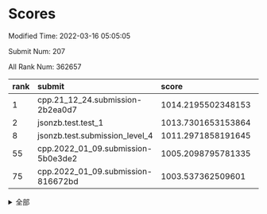 # Scores

Modified Time: 2022-03-16 05:05:05

Submit Num: 207

All Rank Num: 362657

| rank |               submit               |       score        |       sigma        | pk_num |
| :--- | :--------------------------------- | :----------------- | :----------------- | :----- |
| 1    | cpp.21_12_24.submission-2b2ea0d7   | 1014.2195502348153 | 0.8508204499500395 | 7010   |
| 2    | jsonzb.test.test_1                 | 1013.7301653153864 | 0.79919442403822   | 7008   |
| 8    | jsonzb.test.submission_level_4     | 1011.2971858191645 | 0.7857560130780505 | 7012   |
| 55   | cpp.2022_01_09.submission-5b0e3de2 | 1005.2098795781335 | 0.7134889572040867 | 7006   |
| 75   | cpp.2022_01_09.submission-816672bd | 1003.537362509601  | 0.7208127670431864 | 7003   |


<details>
<summary>全部</summary>

| rank |                 submit                 |       score        |       sigma        | pk_num |
| :--- | :------------------------------------- | :----------------- | :----------------- | :----- |
| 1    | cpp.21_12_24.submission-2b2ea0d7       | 1014.2195502348153 | 0.8508204499500395 | 7010   |
| 2    | jsonzb.test.test_1                     | 1013.7301653153864 | 0.79919442403822   | 7008   |
| 3    | gobigger.level_3.submission_level_3_7  | 1011.7360726529242 | 0.7866967534117557 | 7007   |
| 4    | gobigger.level_3.submission_level_3_18 | 1011.6987583367439 | 0.784778292070337  | 7006   |
| 5    | gobigger.level_3.submission_level_3_12 | 1011.4282810435427 | 0.7702636908187582 | 7013   |
| 6    | gobigger.level_3.submission_level_3_42 | 1011.4175463866674 | 0.7663357885977908 | 7006   |
| 7    | gobigger.level_3.submission_level_3_31 | 1011.3452718367371 | 0.7726972343963417 | 7008   |
| 8    | jsonzb.test.submission_level_4         | 1011.2971858191645 | 0.7857560130780505 | 7012   |
| 9    | gobigger.level_3.submission_level_3_16 | 1011.2813460254433 | 0.7716476656998073 | 7006   |
| 10   | gobigger.level_3.submission_level_3_38 | 1011.0857784752354 | 0.7558570243693503 | 7004   |
| 11   | gobigger.level_3.submission_level_3_19 | 1010.9161701549882 | 0.7748567944464507 | 7010   |
| 12   | gobigger.level_3.submission_level_3_6  | 1010.842156835541  | 0.7616306372496816 | 7010   |
| 13   | gobigger.level_3.submission_level_3_23 | 1010.8073674017296 | 0.7693256313332024 | 7009   |
| 14   | gobigger.level_3.submission_level_3_20 | 1010.7646380413127 | 0.7569502417362127 | 7007   |
| 15   | gobigger.level_3.submission_level_3_5  | 1010.7585139812248 | 0.7699222589629645 | 7006   |
| 16   | gobigger.level_3.submission_level_3_47 | 1010.683657037456  | 0.7622240822948075 | 7002   |
| 17   | gobigger.level_3.submission_level_3_25 | 1010.6633717481193 | 0.7609700008876673 | 7011   |
| 18   | gobigger.level_3.submission_level_3_33 | 1010.5358497446258 | 0.7796947050074353 | 7010   |
| 19   | gobigger.level_3.submission_level_3_36 | 1010.4055557661354 | 0.7762627709023137 | 7013   |
| 20   | gobigger.level_3.submission_level_3_34 | 1010.4026445151011 | 0.7516966380356167 | 7005   |
| 21   | gobigger.level_3.submission_level_3_9  | 1010.3805175129379 | 0.7714217666711426 | 7010   |
| 22   | gobigger.level_3.submission_level_3_45 | 1010.3622405551621 | 0.7572056571490132 | 7012   |
| 23   | gobigger.level_3.submission_level_3_27 | 1010.3118165790451 | 0.7659021170375685 | 7008   |
| 24   | gobigger.level_3.submission_level_3_10 | 1010.311217292238  | 0.7522019003496104 | 7009   |
| 25   | gobigger.level_3.submission_level_3_37 | 1010.2293127757442 | 0.7523461055047004 | 7010   |
| 26   | gobigger.level_3.submission_level_3_3  | 1010.1123386124035 | 0.7707836273797425 | 7008   |
| 27   | gobigger.level_3.submission_level_3_39 | 1010.0592148983327 | 0.7578310034166744 | 7012   |
| 28   | gobigger.level_3.submission_level_3_22 | 1010.0290046958717 | 0.7674665776537739 | 7007   |
| 29   | gobigger.level_3.submission_level_3_26 | 1009.9690349644934 | 0.7626825642257617 | 7012   |
| 30   | gobigger.level_3.submission_level_3_28 | 1009.9591061480544 | 0.7602167799060515 | 7006   |
| 31   | gobigger.level_3.submission_level_3_15 | 1009.9522454683012 | 0.7512596120060712 | 7002   |
| 32   | gobigger.level_3.submission_level_3_1  | 1009.9517362634487 | 0.7486220933038215 | 7010   |
| 33   | gobigger.level_3.submission_level_3_35 | 1009.9320217749378 | 0.7767568497418741 | 7008   |
| 34   | gobigger.level_3.submission_level_3_30 | 1009.9093253250495 | 0.7585227167396588 | 7009   |
| 35   | gobigger.level_3.submission_level_3_48 | 1009.8994940436305 | 0.755807437054258  | 7005   |
| 36   | gobigger.level_3.submission_level_3_4  | 1009.797660171518  | 0.7453558496967075 | 7009   |
| 37   | gobigger.level_3.submission_level_3_44 | 1009.7627318104379 | 0.744960779729424  | 7012   |
| 38   | gobigger.level_3.submission_level_3_40 | 1009.6522740484254 | 0.7442748648468502 | 7007   |
| 39   | gobigger.level_3.submission_level_3_43 | 1009.5974625105357 | 0.7582024986759005 | 7007   |
| 40   | gobigger.level_3.submission_level_3_2  | 1009.5962031855676 | 0.742301684555315  | 7012   |
| 41   | gobigger.level_3.submission_level_3_32 | 1009.595532621502  | 0.7373497895024483 | 7009   |
| 42   | gobigger.level_3.submission_level_3_21 | 1009.5360377244056 | 0.7251637076494813 | 7007   |
| 43   | gobigger.level_3.submission_level_3_17 | 1009.4540801258515 | 0.7638364431443679 | 7004   |
| 44   | gobigger.level_3.submission_level_3_46 | 1009.4226691275038 | 0.7409186834498946 | 7010   |
| 45   | gobigger.level_3.submission_level_3_8  | 1009.4102283902505 | 0.7601533000159806 | 7007   |
| 46   | gobigger.level_3.submission_level_3_29 | 1009.3905323668461 | 0.7782757141972536 | 7009   |
| 47   | gobigger.level_3.submission_level_3_14 | 1009.3026498956795 | 0.757744371681503  | 7009   |
| 48   | gobigger.level_3.submission_level_3_41 | 1009.2606616245055 | 0.7549464385589286 | 7010   |
| 49   | gobigger.level_3.submission_level_3_13 | 1009.19112705492   | 0.7446234665060598 | 7010   |
| 50   | gobigger.level_3.submission_level_3_11 | 1009.1513668884222 | 0.7351967133124115 | 7009   |
| 51   | gobigger.level_3.submission_level_3_0  | 1008.9453258925497 | 0.7416923375170225 | 7007   |
| 52   | gobigger.level_3.submission_level_3_24 | 1008.9409423035474 | 0.7351949275665209 | 7004   |
| 53   | gobigger.level_3.submission_level_3_49 | 1008.2229830274689 | 0.739080460450437  | 7006   |
| 54   | gobigger.level_1.submission_level_1_43 | 1005.2774096628518 | 0.7264643830640288 | 7008   |
| 55   | cpp.2022_01_09.submission-5b0e3de2     | 1005.2098795781335 | 0.7134889572040867 | 7006   |
| 56   | gobigger.level_1.submission_level_1_29 | 1005.1103236636675 | 0.720266071338971  | 7007   |
| 57   | gobigger.level_1.submission_level_1_12 | 1005.0984267761904 | 0.7227833514469133 | 7007   |
| 58   | gobigger.level_1.submission_level_1_16 | 1004.7424161048647 | 0.7157919301253718 | 7013   |
| 59   | gobigger.level_1.submission_level_1_26 | 1004.6890432287489 | 0.7200258366701238 | 7008   |
| 60   | gobigger.level_1.submission_level_1_23 | 1004.5305105177474 | 0.7210169179746335 | 7012   |
| 61   | gobigger.level_1.submission_level_1_44 | 1004.4562574326187 | 0.7226708468979354 | 7008   |
| 62   | gobigger.level_1.submission_level_1_48 | 1004.4002009630528 | 0.7144257198520004 | 7014   |
| 63   | gobigger.level_1.submission_level_1_41 | 1004.2865770204443 | 0.7187711044213053 | 7007   |
| 64   | gobigger.level_1.submission_level_1_38 | 1004.1219953764272 | 0.7167396839905463 | 7006   |
| 65   | gobigger.level_1.submission_level_1_42 | 1003.9355577946118 | 0.7303511852790454 | 7001   |
| 66   | gobigger.level_1.submission_level_1_18 | 1003.9184821211567 | 0.7143604414044237 | 7003   |
| 67   | gobigger.level_1.submission_level_1_40 | 1003.7587289271693 | 0.721248487322955  | 7007   |
| 68   | gobigger.level_1.submission_level_1_13 | 1003.752040345706  | 0.7246682404312034 | 7008   |
| 69   | gobigger.level_1.submission_level_1_32 | 1003.738560967955  | 0.7318307871194677 | 7008   |
| 70   | gobigger.level_1.submission_level_1_39 | 1003.7076931714494 | 0.7253351939519052 | 7004   |
| 71   | gobigger.level_1.submission_level_1_19 | 1003.702914764517  | 0.7270462001473794 | 7007   |
| 72   | gobigger.level_1.submission_level_1_25 | 1003.6140737658701 | 0.7319626110674202 | 7012   |
| 73   | gobigger.level_1.submission_level_1_11 | 1003.5948992488201 | 0.7091998298242856 | 7007   |
| 74   | gobigger.level_1.submission_level_1_14 | 1003.5433928283239 | 0.722521528201145  | 7010   |
| 75   | cpp.2022_01_09.submission-816672bd     | 1003.537362509601  | 0.7208127670431864 | 7003   |
| 76   | gobigger.level_1.submission_level_1_34 | 1003.5139291114584 | 0.712618492989005  | 7003   |
| 77   | gobigger.level_1.submission_level_1_9  | 1003.3814572211903 | 0.7120565007475427 | 7008   |
| 78   | gobigger.level_1.submission_level_1_15 | 1003.2910645008079 | 0.7202922899036327 | 7007   |
| 79   | gobigger.level_1.submission_level_1_6  | 1003.2689684661129 | 0.7199631008231603 | 7011   |
| 80   | gobigger.level_1.submission_level_1_17 | 1003.2204998359267 | 0.7191741014005069 | 7008   |
| 81   | gobigger.level_1.submission_level_1_22 | 1003.2175635715795 | 0.7106695959771127 | 7010   |
| 82   | gobigger.level_1.submission_level_1_8  | 1003.1338035207185 | 0.7190401012343889 | 7008   |
| 83   | gobigger.level_1.submission_level_1_36 | 1003.1060092357761 | 0.7114543132065566 | 7011   |
| 84   | gobigger.level_1.submission_level_1_1  | 1003.002298283292  | 0.7138672263615151 | 7007   |
| 85   | gobigger.level_1.submission_level_1_4  | 1002.9986578155763 | 0.7116091884702551 | 7007   |
| 86   | gobigger.level_1.submission_level_1_2  | 1002.980305754131  | 0.7207637964583711 | 7007   |
| 87   | gobigger.level_1.submission_level_1_46 | 1002.9688127758092 | 0.7213574910369488 | 7005   |
| 88   | gobigger.level_1.submission_level_1_35 | 1002.9644719540221 | 0.7100172318079262 | 7010   |
| 89   | gobigger.level_1.submission_level_1_10 | 1002.8951002021023 | 0.7103427538042822 | 7006   |
| 90   | gobigger.level_1.submission_level_1_20 | 1002.8610096147399 | 0.7173502760349157 | 7007   |
| 91   | gobigger.level_1.submission_level_1_28 | 1002.8251700049296 | 0.716896313580364  | 7006   |
| 92   | gobigger.level_1.submission_level_1_7  | 1002.8238864699257 | 0.7267525228891853 | 7003   |
| 93   | gobigger.level_1.submission_level_1_49 | 1002.7580845784212 | 0.7127172208861021 | 7008   |
| 94   | gobigger.level_1.submission_level_1_45 | 1002.7529701247323 | 0.7045188428318883 | 7004   |
| 95   | gobigger.level_1.submission_level_1_3  | 1002.6570135722949 | 0.7259663058780226 | 7005   |
| 96   | gobigger.level_1.submission_level_1_31 | 1002.5980187670933 | 0.7203628567878223 | 7002   |
| 97   | gobigger.level_1.submission_level_1_5  | 1002.5146368586097 | 0.7317929989009744 | 7010   |
| 98   | gobigger.level_1.submission_level_1_37 | 1002.4123880149461 | 0.7179146794664372 | 7008   |
| 99   | gobigger.level_1.submission_level_1_24 | 1002.4045368052657 | 0.7034626369232749 | 7013   |
| 100  | gobigger.level_1.submission_level_1_27 | 1002.2935068716286 | 0.717011582214668  | 7009   |
| 101  | gobigger.level_1.submission_level_1_33 | 1002.2231153344369 | 0.7091040964882581 | 7008   |
| 102  | gobigger.level_1.submission_level_1_30 | 1002.0123355176704 | 0.7118390911641738 | 7004   |
| 103  | gobigger.level_1.submission_level_1_0  | 1001.9793451694535 | 0.7127601272324445 | 7008   |
| 104  | gobigger.level_1.submission_level_1_47 | 1001.9408591804619 | 0.7198425373442752 | 7011   |
| 105  | gobigger.level_1.submission_level_1_21 | 1001.9396793872432 | 0.7272975944625067 | 7011   |
| 106  | gobigger.random.submission_random_27   | 997.3995820251428  | 0.6982838351520955 | 7010   |
| 107  | gobigger.random.submission_random_4    | 996.9785669901336  | 0.7150900478282484 | 7006   |
| 108  | gobigger.random.submission_random_47   | 996.9002720770801  | 0.7338580740112697 | 7011   |
| 109  | gobigger.random.submission_random_10   | 996.8627512622592  | 0.7083185615695533 | 7004   |
| 110  | gobigger.random.submission_random_32   | 996.8281389372833  | 0.7223955281767184 | 7007   |
| 111  | gobigger.random.submission_random_2    | 996.7800215516114  | 0.7208026694431973 | 7001   |
| 112  | gobigger.random.submission_random_36   | 996.6959741292148  | 0.7113047493914769 | 7010   |
| 113  | gobigger.random.submission_random_25   | 996.6240505631208  | 0.7014365903798335 | 7010   |
| 114  | gobigger.random.submission_random_49   | 996.5562658418746  | 0.721248736573699  | 7009   |
| 115  | gobigger.random.submission_random_31   | 996.5540129515052  | 0.7097994632022016 | 7011   |
| 116  | gobigger.random.submission_random_38   | 996.552034246998   | 0.7180024100955904 | 7006   |
| 117  | gobigger.random.submission_random_16   | 996.544750380243   | 0.7000550150076034 | 7004   |
| 118  | gobigger.random.submission_random_26   | 996.3929988289614  | 0.7129770187286093 | 7004   |
| 119  | gobigger.random.submission_random_39   | 996.2597169240428  | 0.7115236467347411 | 7006   |
| 120  | gobigger.random.submission_random_23   | 996.1903916601225  | 0.7093026907822987 | 7005   |
| 121  | gobigger.random.submission_random_17   | 996.1535092743343  | 0.7106065005111635 | 7006   |
| 122  | gobigger.random.submission_random_8    | 996.1404235840189  | 0.7137466345693421 | 7010   |
| 123  | gobigger.random.submission_random_3    | 996.1353018851108  | 0.7221660085464575 | 7010   |
| 124  | gobigger.random.submission_random_37   | 996.10272422324    | 0.7101040686071163 | 7016   |
| 125  | gobigger.random.submission_random_46   | 995.9927086559761  | 0.7168584265032755 | 7007   |
| 126  | gobigger.random.submission_random_43   | 995.9614523428836  | 0.7120910492395369 | 7010   |
| 127  | gobigger.random.submission_random_44   | 995.9214102069618  | 0.7060941488118408 | 7012   |
| 128  | gobigger.random.submission_random_0    | 995.901826403429   | 0.7026464111394062 | 7011   |
| 129  | gobigger.random.submission_random_9    | 995.8794979574743  | 0.7084040681461629 | 7007   |
| 130  | gobigger.random.submission_random_41   | 995.8545634174961  | 0.7032490612450767 | 7006   |
| 131  | gobigger.random.submission_random_19   | 995.8256335152378  | 0.7206957447726325 | 7008   |
| 132  | gobigger.random.submission_random_13   | 995.8189770517926  | 0.7222238357565683 | 7006   |
| 133  | gobigger.random.submission_random_40   | 995.7910896066379  | 0.7055079756400052 | 7015   |
| 134  | gobigger.random.submission_random_20   | 995.7794324383148  | 0.7122102595499846 | 7011   |
| 135  | gobigger.random.submission_random_34   | 995.6854487151153  | 0.6969593653382806 | 7004   |
| 136  | gobigger.random.submission_random_15   | 995.6744509850868  | 0.7217165686360041 | 7006   |
| 137  | gobigger.random.submission_random_21   | 995.6679224868573  | 0.7151606124413632 | 7000   |
| 138  | gobigger.random.submission_random_29   | 995.6544314882566  | 0.7311420396573862 | 7007   |
| 139  | gobigger.random.submission_random_48   | 995.6485357107202  | 0.7066887351997265 | 7007   |
| 140  | gobigger.random.submission_random_24   | 995.6377831117316  | 0.7090594646482782 | 7008   |
| 141  | gobigger.random.submission_random_33   | 995.6057950072122  | 0.7145885694155127 | 7011   |
| 142  | gobigger.random.submission_random_6    | 995.5661147277608  | 0.7162663106601086 | 7007   |
| 143  | gobigger.random.submission_random_45   | 995.532832178483   | 0.7097200136618068 | 7007   |
| 144  | gobigger.random.submission_random_30   | 995.3688814531615  | 0.7204483649612017 | 7014   |
| 145  | gobigger.random.submission_random_14   | 995.3506272041316  | 0.6994912566339039 | 7008   |
| 146  | gobigger.random.submission_random_1    | 995.348549319076   | 0.7079440324150943 | 7011   |
| 147  | gobigger.random.submission_random_22   | 995.3269729845358  | 0.7074300831872457 | 7005   |
| 148  | gobigger.random.submission_random_12   | 995.3089577134841  | 0.7049466611773993 | 7012   |
| 149  | gobigger.random.submission_random_7    | 995.2975201799477  | 0.7106876947198383 | 7010   |
| 150  | gobigger.random.submission_random_35   | 995.1910526710615  | 0.7150296599670084 | 7008   |
| 151  | gobigger.random.submission_random_5    | 995.1680140978023  | 0.7170348853895732 | 7008   |
| 152  | gobigger.random.submission_random_11   | 995.1651059534264  | 0.7089293112373558 | 7009   |
| 153  | gobigger.random.submission_random_18   | 995.1178259212456  | 0.7026264227834137 | 7011   |
| 154  | gobigger.random.submission_random_28   | 994.9933174497331  | 0.7091177006417695 | 7008   |
| 155  | gobigger.random.submission_random_42   | 994.9634071562342  | 0.7177141779355944 | 7008   |
| 156  | gobigger.level_2.submission_level_2_29 | 994.80891931389    | 0.7339448786376364 | 7009   |
| 157  | gobigger.level_2.submission_level_2_33 | 993.3595708437579  | 0.7240205412286133 | 7006   |
| 158  | gobigger.level_2.submission_level_2_8  | 993.1712037040061  | 0.7425541241443856 | 7007   |
| 159  | gobigger.level_2.submission_level_2_14 | 993.1451918201411  | 0.7419681878662231 | 7008   |
| 160  | gobigger.level_2.submission_level_2_11 | 993.1210052878454  | 0.7393168240947964 | 7005   |
| 161  | gobigger.level_2.submission_level_2_46 | 992.9246823187397  | 0.7351621149400013 | 7010   |
| 162  | gobigger.level_2.submission_level_2_45 | 992.9169162398326  | 0.7592770847757447 | 7011   |
| 163  | gobigger.level_2.submission_level_2_13 | 992.8611559947237  | 0.7315609674389772 | 7008   |
| 164  | gobigger.level_2.submission_level_2_41 | 992.7269352122065  | 0.7399359356811859 | 7006   |
| 165  | gobigger.level_2.submission_level_2_48 | 992.6798093707035  | 0.7463074765604304 | 7007   |
| 166  | gobigger.level_2.submission_level_2_19 | 992.6563326534091  | 0.7450251614004254 | 7009   |
| 167  | gobigger.level_2.submission_level_2_43 | 992.6417675068641  | 0.72791278550045   | 7010   |
| 168  | gobigger.level_2.submission_level_2_49 | 992.581020737791   | 0.7504859923547178 | 7006   |
| 169  | gobigger.level_2.submission_level_2_28 | 992.5810063028831  | 0.751488744151767  | 7005   |
| 170  | gobigger.level_2.submission_level_2_18 | 992.5584545143365  | 0.735681516647223  | 7004   |
| 171  | gobigger.level_2.submission_level_2_16 | 992.4791730125318  | 0.744535404575638  | 7015   |
| 172  | gobigger.level_2.submission_level_2_6  | 992.3972962425593  | 0.7287995965471301 | 7003   |
| 173  | gobigger.level_2.submission_level_2_7  | 992.3009949180429  | 0.7486780330751247 | 7009   |
| 174  | gobigger.level_2.submission_level_2_24 | 992.1757874405342  | 0.7351157097361802 | 7004   |
| 175  | gobigger.level_2.submission_level_2_39 | 992.1635516762183  | 0.751452583786921  | 7010   |
| 176  | gobigger.level_2.submission_level_2_17 | 992.1565261690965  | 0.7383791435663075 | 7009   |
| 177  | gobigger.level_2.submission_level_2_30 | 992.1520226103887  | 0.7551224715517924 | 7006   |
| 178  | gobigger.level_2.submission_level_2_20 | 992.1064051267174  | 0.749430022371007  | 7007   |
| 179  | gobigger.level_2.submission_level_2_35 | 992.0594737526575  | 0.7430411244096884 | 7009   |
| 180  | gobigger.level_2.submission_level_2_15 | 992.044197201892   | 0.72186433682716   | 7009   |
| 181  | gobigger.level_2.submission_level_2_44 | 992.0269198690313  | 0.7628274943670997 | 7005   |
| 182  | gobigger.level_2.submission_level_2_1  | 992.0207478586885  | 0.7616703078886131 | 7011   |
| 183  | gobigger.level_2.submission_level_2_12 | 991.9752194077398  | 0.7514135191693563 | 7007   |
| 184  | gobigger.level_2.submission_level_2_36 | 991.8094789873619  | 0.7541157572580717 | 7005   |
| 185  | gobigger.level_2.submission_level_2_9  | 991.7999368792737  | 0.7419106136232131 | 7009   |
| 186  | gobigger.level_2.submission_level_2_2  | 991.7330812406716  | 0.7477488544200075 | 7010   |
| 187  | gobigger.level_2.submission_level_2_40 | 991.7142769623553  | 0.7249662744790173 | 7009   |
| 188  | gobigger.level_2.submission_level_2_4  | 991.6520804146735  | 0.7447800773538417 | 7008   |
| 189  | gobigger.level_2.submission_level_2_3  | 991.5863323847936  | 0.7493584797605818 | 7010   |
| 190  | gobigger.level_2.submission_level_2_38 | 991.5724178796394  | 0.7528276159558575 | 7012   |
| 191  | gobigger.level_2.submission_level_2_27 | 991.4909835700702  | 0.7505460203237564 | 7007   |
| 192  | gobigger.level_2.submission_level_2_25 | 991.4222874761098  | 0.742896188677517  | 7007   |
| 193  | gobigger.level_2.submission_level_2_21 | 991.3234471229571  | 0.7476031012604336 | 7011   |
| 194  | gobigger.level_2.submission_level_2_37 | 991.2659339961716  | 0.7591850258447705 | 7011   |
| 195  | gobigger.level_2.submission_level_2_10 | 991.2334734258128  | 0.7473137680808284 | 7004   |
| 196  | gobigger.level_2.submission_level_2_23 | 991.1670437128088  | 0.7478288285118249 | 7007   |
| 197  | gobigger.level_2.submission_level_2_26 | 991.1338127076544  | 0.7587773156945221 | 7004   |
| 198  | gobigger.level_2.submission_level_2_31 | 991.0607859111957  | 0.7596830287182945 | 7010   |
| 199  | gobigger.level_2.submission_level_2_42 | 991.0315909237705  | 0.7441775225149774 | 7009   |
| 200  | gobigger.level_2.submission_level_2_34 | 991.0017009878034  | 0.761338786140789  | 7005   |
| 201  | gobigger.level_2.submission_level_2_47 | 990.742108365337   | 0.7584529454902392 | 7009   |
| 202  | gobigger.level_2.submission_level_2_0  | 990.709555516454   | 0.7607004284668624 | 7001   |
| 203  | gobigger.level_2.submission_level_2_32 | 990.5685453197943  | 0.7730653346089462 | 7008   |
| 204  | gobigger.level_2.submission_level_2_5  | 990.5137312523066  | 0.7688246199175537 | 7007   |
| 205  | gobigger.level_2.submission_level_2_22 | 990.4420697766066  | 0.7640378148789934 | 7010   |
| 206  | gobigger.none.submission_none_0        | 979.847046757421   | 1.1293022906856824 | 7001   |
| 207  | gobigger.none.submission_none_1        | 974.2187729343658  | 1.660211425012528  | 7004   |

</details>